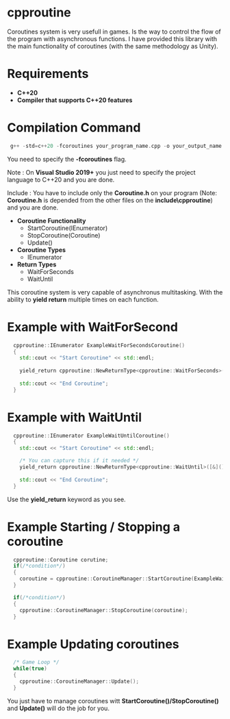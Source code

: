 # cpproutine

Coroutines system is very usefull in games. Is the way to control the flow of the program with asynchronous functions. I have provided this library with the main functionality of coroutines (with the same methodology as Unity).

# Requirements
* **C++20**
* **Compiler that supports C++20 features**

# Compilation Command
``` cpp
 g++ -std=c++20 -fcoroutines your_program_name.cpp -o your_output_name
```
You need to specify the **-fcoroutines** flag.

Note : On **Visual Studio 2019+** you just need to specify the project language to C++20 and you are done.

Include : You have to include only the **Coroutine.h** on your program (Note: **Coroutine.h** is depended from the other files on the **include\cpproutine**) and you are done.

* **Coroutine Functionality**
  * StartCoroutine(IEnumerator)
  * StopCoroutine(Coroutine)
  * Update()
* **Coroutine Types**
  * IEnumerator
* **Return Types**
  * WaitForSeconds
  * WaitUntil

This coroutine system is very capable of asynchronus multitasking. With the ability to **yield return** multiple times on each function.

# Example with WaitForSecond

``` cpp
  cpproutine::IEnumerator ExampleWaitForSecondsCoroutine()
  {
    std::cout << "Start Coroutine" << std::endl;
  
    yield_return cpproutine::NewReturnType<cpproutine::WaitForSeconds>(/*seconds*/);
  
    std::cout << "End Coroutine";
  }
```
# Example with WaitUntil

``` cpp
  cpproutine::IEnumerator ExampleWaitUntilCoroutine()
  {
    std::cout << "Start Coroutine" << std::endl;

    /* You can capture this if it needed */
    yield_return cpproutine::NewReturnType<cpproutine::WaitUntil>([&]() -> bool { return  /*condition*/; });
  
    std::cout << "End Coroutine";
  }
```

Use the **yield_return** keyword as you see.

# Example Starting / Stopping a coroutine

``` cpp
  cpproutine::Coroutine corutine;
  if(/*condition*/)
  {
    coroutine = cpproutine::CoroutineManager::StartCoroutine(ExampleWaitUntilCoroutine());
  }

  if(/*condition*/)
  {
    cpproutine::CoroutineManager::StopCoroutine(coroutine);
  }
```

# Example Updating coroutines

``` cpp
  /* Game Loop */
  while(true)
  {
    cpproutine::CoroutineManager::Update();
  }
```

You just have to manage coroutines witt **StartCoroutine()/StopCoroutine()** and **Update()** will do the job for you.
